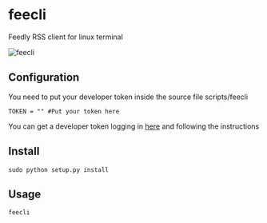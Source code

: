 # feecli
Feedly RSS client for linux terminal

![feecli](http://www.valbrux.it/public/files/feecli.png)

## Configuration

You need to put your developer token inside the source file scripts/feecli

`TOKEN = "" #Put your token here`

You can get a developer token logging in [here](https://feedly.com/v3/auth/dev) and following the instructions 


## Install

`sudo python setup.py install`   

## Usage

`feecli`  
